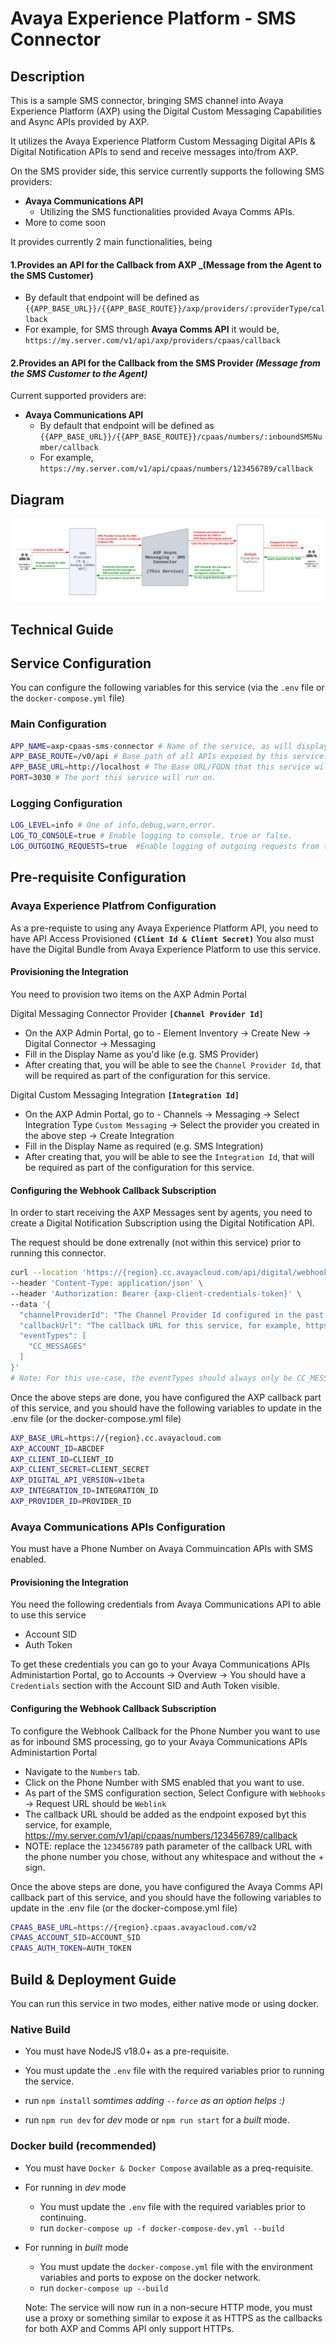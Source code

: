 # Avaya Experience Platform - SMS Connector

## Description

This is a sample SMS connector, bringing SMS channel into Avaya Experience Platform (AXP) using the Digital Custom Messaging Capabilities and Async APIs provided by AXP.

It utilizes the Avaya Experience Platform Custom Messaging Digital APIs & Digital Notification APIs to send and receive messages into/from AXP.

On the SMS provider side, this service currently supports the following SMS providers:

- **Avaya Communications API**
  - Utilizing the SMS functionalities provided Avaya Comms APIs.
- More to come soon



It provides currently 2 main functionalities, being

#### 1.Provides an API for the Callback from **AXP** _(Message from the Agent to the SMS Customer)

  - By default that endpoint will be defined as `{{APP_BASE_URL}}/{{APP_BASE_ROUTE}}/axp/providers/:providerType/callback`
  - For example, for SMS through **Avaya Comms API** it would be, `https://my.server.com/v1/api/axp/providers/cpaas/callback`

#### 2.Provides an API for the Callback from the SMS Provider _(Message from the SMS Customer to the Agent)_
Current supported providers are:
- **Avaya Communications API**
    - By default that endpoint will be defined as `{{APP_BASE_URL}}/{{APP_BASE_ROUTE}}/cpaas/numbers/:inboundSMSNumber/callback`
    - For example, `https://my.server.com/v1/api/cpaas/numbers/123456789/callback`

## Diagram
![Flow Diagram](./static/images/flow-diagram.png)

## Technical Guide

## Service Configuration

You can configure the following variables for this service (via the `.env` file or the `docker-compose.yml` file)

### Main Configuration
```sh
APP_NAME=axp-cpaas-sms-connector # Name of the service, as will displayed in the logs.
APP_BASE_ROUTE=/v0/api # Base path of all APIs exposed by this service.
APP_BASE_URL=http://localhost # The Base URL/FQDN that this service will be running on.
PORT=3030 # The port this service will run on.
```

### Logging Configuration
```sh
LOG_LEVEL=info # One of info,debug,warn,error.
LOG_TO_CONSOLE=true # Enable logging to console, true or false.
LOG_OUTGOING_REQUESTS=true  #Enable logging of outgoing requests from this service, true or false.
```

## Pre-requisite Configuration

### Avaya Experience Platfrom Configuration

As a pre-requiste to using any Avaya Experience Platform API, you need to have API Access Provisioned **`(Client Id & Client Secret)`**
You also must have the Digital Bundle from Avaya Experience Platform to use this service.

#### Provisioning the Integration

You need to provision two items on the AXP Admin Portal

Digital Messaging Connector Provider **`[Channel Provider Id]`**
- On the AXP Admin Portal, go to - Element Inventory → Create New → Digital Connector → Messaging
- Fill in the Display Name as you'd like (e.g. SMS Provider)
- After creating that, you will be able to see the `Channel Provider Id`, that will be required as part of the configuration for this service.

Digital Custom Messaging Integration **`[Integration Id]`**
- On the AXP Admin Portal, go to - Channels → Messaging → Select Integration Type `Custom Messaging` → Select the provider you created in the above step → Create Integration
- Fill in the Display Name as required (e.g. SMS Integration)
- After creating that, you will be able to see the `Integration Id`, that will be required as part of the configuration for this service.

#### Configuring the Webhook Callback Subscription
In order to start receiving the AXP Messages sent by agents, you need to create a Digital Notification Subscription using the Digital Notification API.

The request should be done extrenally (not within this service) prior to running this connector.

```bash
curl --location 'https://{region}.cc.avayacloud.com/api/digital/webhook/v1beta/accounts/{Your-AXP-Tenant-Id}/subscriptions' \
--header 'Content-Type: application/json' \
--header 'Authorization: Bearer {axp-client-credentials-token}' \
--data '{
  "channelProviderId": "The Channel Provider Id configured in the past few steps, for example, 0d2xxxx9a-1bx6-xx1c-xxxe-8fa2b5xxxxx",
  "callbackUrl": "The callback URL for this service, for example, https://my.server.com/v1/api/axp/providers/cpaas/callback",
  "eventTypes": [
    "CC_MESSAGES"
  ]
}'
# Note: For this use-case, the eventTypes should always only be CC_MESSAGES, this is to only receive the messages sent by the Agents & AXP Automation and not be flooded with every single message sent or received.
```

Once the above steps are done, you have configured the AXP callback part of this service, and you should have the following variables to update in the .env file (or the docker-compose.yml file)

```bash
AXP_BASE_URL=https://{region}.cc.avayacloud.com
AXP_ACCOUNT_ID=ABCDEF
AXP_CLIENT_ID=CLIENT_ID
AXP_CLIENT_SECRET=CLIENT_SECRET
AXP_DIGITAL_API_VERSION=v1beta
AXP_INTEGRATION_ID=INTEGRATION_ID
AXP_PROVIDER_ID=PROVIDER_ID
```

### Avaya Communications APIs Configuration

You must have a Phone Number on Avaya Commuincation APIs with SMS enabled.

#### Provisioning the Integration

You need the following credentials from Avaya Communications API to able to use this service
- Account SID
- Auth Token

To get these credentials you can go to your Avaya Communications APIs Administartion Portal, go to Accounts → Overview → You should have a `Credentials` section with the Account SID and Auth Token visible.


#### Configuring the Webhook Callback Subscription

To configure the Webhook Callback for the Phone Number you want to use as for inbound SMS processing, go to your Avaya Communications APIs Administartion Portal
- Navigate to the `Numbers` tab.
- Click on the Phone Number with SMS enabled that you want to use.
- As part of the SMS configuration section, Select Configure with `Webhooks` → Request URL should be `Weblink`
- The callback URL should be added as the endpoint exposed byt this service, for example, https://my.server.com/v1/api/cpaas/numbers/123456789/callback
- NOTE: replace the `123456789` path parameter of the callback URL with the phone number you chose, without any whitespace and without the + sign.


Once the above steps are done, you have configured the Avaya Comms API callback part of this service, and you should have the following variables to update in the .env file (or the docker-compose.yml file)

```bash
CPAAS_BASE_URL=https://{region}.cpaas.avayacloud.com/v2
CPAAS_ACCOUNT_SID=ACCOUNT_SID
CPAAS_AUTH_TOKEN=AUTH_TOKEN
```

## Build & Deployment Guide


You can run this service in two modes, either native mode or using docker.

### Native Build

- You must have NodeJS v18.0+ as a pre-requisite.
- You must update the `.env` file with the required variables prior to running the service.

- run `npm install` _somtimes adding `--force` as an option helps :)_
- run `npm run dev` for _dev_ mode or `npm run start` for a _built_ mode.


### Docker build (recommended)

- You must have `Docker & Docker Compose` available as a preq-requisite.
- For running in _dev_ mode
  - You must update the `.env` file with the required variables prior to continuing.
  - run `docker-compose up -f docker-compose-dev.yml --build`
- For running in _built_ mode
  - You must update the `docker-compose.yml` file with the environment variables and ports to expose on the docker network.
  - run `docker-compose up --build`

  Note: The service will now run in a non-secure HTTP mode, you must use a proxy or something similar to expose it as HTTPS as the callbacks for both AXP and Comms API only support HTTPs.
